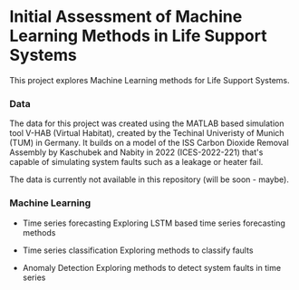# Initial Assessment of Machine Learning Methods in Life Support Systems

This project explores Machine Learning methods for Life Support Systems. 

### Data
The data for this project was created using the MATLAB based simulation tool V-HAB (Virtual Habitat), created by the Techinal Univeristy of Munich (TUM) in Germany. 
It builds on a model of the ISS Carbon Dioxide Removal Assembly by Kaschubek and Nabity in 2022 (ICES-2022-221) that's capable of simulating system faults such as a leakage or heater fail. 

The data is currently not available in this repository (will be soon - maybe).

### Machine Learning

- Time series forecasting
Exploring LSTM based time series forecasting methods

- Time series classification
Exploring methods to classify faults

- Anomaly Detection
Exploring methods to detect system faults in time series
